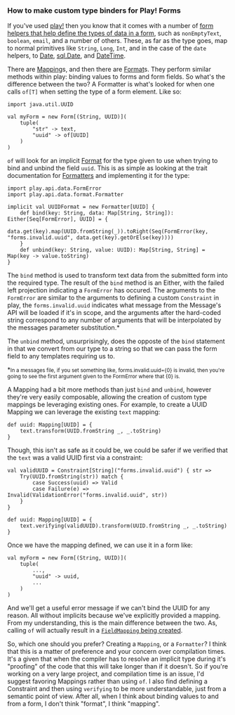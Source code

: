 ### How to make custom type binders for Play! Forms

If you've used [play!] then you know that it comes with a number of 
[form helpers that help define the types of data in a form], such as 
`nonEmptyText`, `boolean`, `email`, and a number of others. These, as 
far as the type goes, map to normal primitives like `String`, `Long`, 
`Int`, and in the case of the `date` helpers, to [Date], [sql.Date], 
and [DateTime].

There are [Mapping]s, and then there are [Format]s. They perform similar 
methods within play: binding values to forms and form fields. So what's 
the difference between the two? A Formatter is what's looked for when 
one calls `of[T]` when setting the type of a form element. Like so:

	import java.util.UUID

	val myForm = new Form[(String, UUID)](
		tuple(
			"str" -> text,
			"uuid" -> of[UUID]
		)
	)

`of` will look for an implicit [Format] for the type given to use when 
trying to bind and unbind the field `uuid`. This is as simple as looking 
at the trait documentation for [Formatters] and implementing it for the
type:

	import play.api.data.FormError
	import play.api.data.format.Formatter

	implicit val UUIDFormat = new Formatter[UUID] {
		def bind(key: String, data: Map[String, String]): Either[Seq[FormError], UUID] = {
			data.get(key).map(UUID.fromString(_)).toRight(Seq(FormError(key, "forms.invalid.uuid", data.get(key).getOrElse(key))))
		}
		def unbind(key: String, value: UUID): Map[String, String] = Map(key -> value.toString)
	}

The `bind` method is used to transform text data from the submitted form 
into the required type. The result of the `bind` method is an Either, 
with the failed left projection indicating a `FormError` has occured. 
The arguments to the `FormError` are similar to the arguments to defining
a custom `Constraint` in play, the `forms.invalid.uuid` indicates what
message from the Message's API will be loaded if it's in scope, and the
arguments after the hard-coded string correspond to any number of arguments
that will be interpolated by the messages parameter substitution.\*

The `unbind` method, unsurprisingly, does the opposte of the `bind` 
statement in that we convert from our type to a string so that we can 
pass the form field to any templates requiring us to.

\*<small>In a messages file, if you set something like, forms.invalid.uuid={0} is invalid, 
then you're going to see the first argument given to the FormError where that {0}
is.
</small>

A Mapping had a bit more methods than just `bind` and `unbind`, however 
they're very easily composable, allowing the creation of custom type
mappings be leveraging existing ones. For example, to create a UUID 
Mapping we can leverage the existing `text` mapping:

	def uuid: Mapping[UUID] = {
		text.transform(UUID.fromString _, _.toString)
	}
	
Though, this isn't as safe as it could be, we could be safer if we verified that 
the `text` was a valid UUID first via a constraint:

	val validUUID = Constraint[String]("forms.invalid.uuid") { str =>
		Try(UUID.fromString(str)) match {
			case Success(uuid) => Valid
			case Failure(e) => Invalid(ValidationError("forms.invalid.uuid", str))
		}
	}

	def uuid: Mapping[UUID] = {
		text.verifying(validUUID).transform(UUID.fromString _, _.toString)
	}

Once we have the mapping defined, we can use it in a form like:

	val myForm = new Form[(String, UUID)](
		tuple(
			...,
			"uuid" -> uuid,
			...
		)
	)

And we'll get a useful error message if we can't bind the UUID for any reason.
All without implicits because we've explicitly provided a mapping. From my 
understanding, this is the main difference between the two. As, calling `of` 
will actually result in a [`FieldMapping` being created].

So, which one should you prefer? Creating a `Mapping`, or a `Formatter`? 
I think that this is a matter of preference and your concern over compilation 
times. It's a given that when the compiler has to resolve an implicit type 
during it's "proofing" of the code that this will take longer than if it 
doesn't. So if you're working on a very large project, and compilation 
time is an issue, I'd suggest favoring Mappings rather than using `of`. 
I also find defining a Constraint and then using `verifying` to be more
understandable, just from a semantic point of view. After all, when I 
think about binding values to and from a form, I don't think "format", I 
think "mapping".


[play!]:https://playframework.com/
[form helpers that help define the types of data in a form]:https://playframework.com/documentation/2.3.x/ScalaForms
[Date]:https://docs.oracle.com/javase/8/docs/api/java/util/Date.html
[sql.Date]:https://docs.oracle.com/javase/8/docs/api/java/sql/Date.html
[DateTime]:http://joda-time.sourceforge.net/apidocs/org/joda/time/DateTime.html
[Mapping]:https://www.playframework.com/documentation/2.3.x/api/scala/index.html#play.api.data.Mapping
[Format]:https://www.playframework.com/documentation/2.3.x/api/scala/index.html#play.api.data.format.Formats$
[Formatters]:https://www.playframework.com/documentation/2.3.x/api/scala/index.html#play.api.data.format.Formatter
[`FieldMapping` being created]:https://github.com/playframework/playframework/blob/2.3.x/framework/src/play/src/main/scala/play/api/data/Forms.scala#L41
